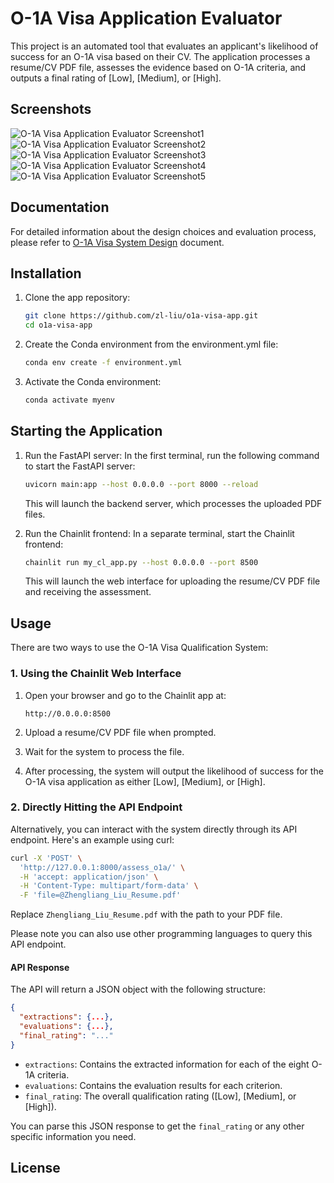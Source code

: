 # O-1A Visa Application Evaluator

This project is an automated tool that evaluates an applicant's likelihood of success for an O-1A visa based on their CV. The application processes a resume/CV PDF file, assesses the evidence based on O-1A criteria, and outputs a final rating of [Low], [Medium], or [High].

## Screenshots

![O-1A Visa Application Evaluator Screenshot1](app_screenshot1.png)
![O-1A Visa Application Evaluator Screenshot2](app_screenshot6.png)
![O-1A Visa Application Evaluator Screenshot3](app_screenshot4.png)
![O-1A Visa Application Evaluator Screenshot4](app_screenshot5.png)
![O-1A Visa Application Evaluator Screenshot5](app_screenshot2.png)

## Documentation

For detailed information about the design choices and evaluation process, please refer to [O-1A Visa System Design](o1a-visa-system-design.md) document.

## Installation

1. Clone the app repository:
   ```bash
   git clone https://github.com/zl-liu/o1a-visa-app.git
   cd o1a-visa-app
   ```

2. Create the Conda environment from the environment.yml file:
   ```bash
   conda env create -f environment.yml
   ```

3. Activate the Conda environment:
   ```bash
   conda activate myenv
   ```

## Starting the Application

1. Run the FastAPI server:
   In the first terminal, run the following command to start the FastAPI server:
   ```bash
   uvicorn main:app --host 0.0.0.0 --port 8000 --reload
   ```
   This will launch the backend server, which processes the uploaded PDF files.

2. Run the Chainlit frontend:
   In a separate terminal, start the Chainlit frontend:
   ```bash
   chainlit run my_cl_app.py --host 0.0.0.0 --port 8500
   ```
   This will launch the web interface for uploading the resume/CV PDF file and receiving the assessment.

## Usage

There are two ways to use the O-1A Visa Qualification System:

### 1. Using the Chainlit Web Interface

1. Open your browser and go to the Chainlit app at:

   ```
   http://0.0.0.0:8500
   ```

2. Upload a resume/CV PDF file when prompted.

3. Wait for the system to process the file.

4. After processing, the system will output the likelihood of success for the O-1A visa application as either [Low], [Medium], or [High].

### 2. Directly Hitting the API Endpoint

Alternatively, you can interact with the system directly through its API endpoint. Here's an example using curl:

```bash
curl -X 'POST' \
  'http://127.0.0.1:8000/assess_o1a/' \
  -H 'accept: application/json' \
  -H 'Content-Type: multipart/form-data' \
  -F 'file=@Zhengliang_Liu_Resume.pdf'
```

Replace `Zhengliang_Liu_Resume.pdf` with the path to your PDF file.

Please note you can also use other programming languages to query this API endpoint.

#### API Response

The API will return a JSON object with the following structure:

```json
{
  "extractions": {...},
  "evaluations": {...},
  "final_rating": "..."
}
```

- `extractions`: Contains the extracted information for each of the eight O-1A criteria.
- `evaluations`: Contains the evaluation results for each criterion.
- `final_rating`: The overall qualification rating ([Low], [Medium], or [High]).

You can parse this JSON response to get the `final_rating` or any other specific information you need.

## License
